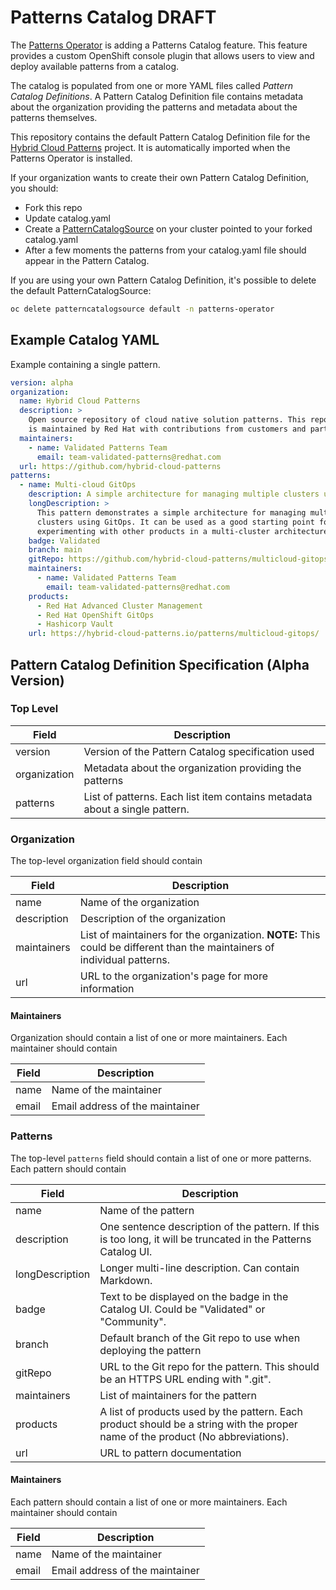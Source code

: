 # Patterns Catalog DRAFT

The [Patterns Operator] is adding a Patterns Catalog feature. This feature
provides a custom OpenShift console plugin that allows users to view and
deploy available patterns from a catalog.

The catalog is populated from one or more YAML files called *Pattern Catalog
Definitions*. A Pattern Catalog Definition file contains metadata about the
organization providing the patterns and metadata about the patterns themselves.

This repository contains the default Pattern Catalog Definition file for the
[Hybrid Cloud Patterns] project. It is automatically imported when the Patterns
Operator is installed.

If your organization wants to create their own Pattern Catalog Definition, you
should:

* Fork this repo
* Update catalog.yaml
* Create a [PatternCatalogSource] on your cluster pointed to your forked
  catalog.yaml
* After a few moments the patterns from your catalog.yaml file should appear in
  the Pattern Catalog.

If you are using your own Pattern Catalog Definition, it's possible to delete
the default PatternCatalogSource:

```bash
oc delete patterncatalogsource default -n patterns-operator
```

## Example Catalog YAML

Example containing a single pattern.

```yaml
version: alpha
organization:
  name: Hybrid Cloud Patterns
  description: >
    Open source repository of cloud native solution patterns. This repository
    is maintained by Red Hat with contributions from customers and partners.
  maintainers:
    - name: Validated Patterns Team
      email: team-validated-patterns@redhat.com
  url: https://github.com/hybrid-cloud-patterns
patterns:
  - name: Multi-cloud GitOps
    description: A simple architecture for managing multiple clusters using GitOps
    longDescription: >
      This pattern demonstrates a simple architecture for managing multiple
      clusters using GitOps. It can be used as a good starting point for
      experimenting with other products in a multi-cluster architecture.
    badge: Validated
    branch: main
    gitRepo: https://github.com/hybrid-cloud-patterns/multicloud-gitops.git
    maintainers:
      - name: Validated Patterns Team
        email: team-validated-patterns@redhat.com
    products:
      - Red Hat Advanced Cluster Management
      - Red Hat OpenShift GitOps
      - Hashicorp Vault
    url: https://hybrid-cloud-patterns.io/patterns/multicloud-gitops/
```

## Pattern Catalog Definition Specification (Alpha Version)

### Top Level

| Field | Description |
| ----- | ----------- |
| version | Version of the Pattern Catalog specification used |
| organization | Metadata about the organization providing the patterns |
| patterns | List of patterns. Each list item contains metadata about a single pattern. |

### Organization

The top-level organization field should contain

| Field | Description |
| ----- | ----------- |
| name  | Name of the organization |
| description | Description of the organization |
| maintainers | List of maintainers for the organization. **NOTE:** This could be different than the maintainers of individual patterns.
| url | URL to the organization's page for more information |

#### Maintainers

Organization should contain a list of one or more maintainers. Each maintainer should contain

| Field | Description |
| ----- | ----------- |
| name  | Name of the maintainer |
| email | Email address of the maintainer |

### Patterns

The top-level `patterns` field should contain a list of one or more patterns. Each pattern should contain

| Field | Description |
| ----- | ----------- |
| name | Name of the pattern |
| description | One sentence description of the pattern. If this is too long, it will be truncated in the Patterns Catalog UI. |
| longDescription | Longer multi-line description. Can contain Markdown. |
| badge | Text to be displayed on the badge in the Catalog UI. Could be "Validated" or "Community". |
| branch | Default branch of the Git repo to use when deploying the pattern |
| gitRepo | URL to the Git repo for the pattern. This should be an HTTPS URL ending with ".git". |
| maintainers | List of maintainers for the pattern |
| products | A list of products used by the pattern. Each product should be a string with the proper name of the product (No abbreviations). |
| url | URL to pattern documentation |

#### Maintainers

Each pattern should contain a list of one or more maintainers. Each maintainer should contain

| Field | Description |
| ----- | ----------- |
| name  | Name of the maintainer |
| email | Email address of the maintainer |

[Hybrid Cloud Patterns]: https://hybrid-cloud-patterns.io/
[Patterns Operator]: https://github.com/RyanMillerC/patterns-operator
[PatternCatalogSource]: https://taco.moe
